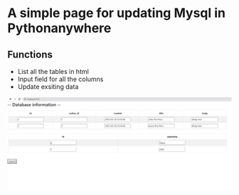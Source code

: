 # A simple page for updating Mysql in Pythonanywhere

## Functions
* List all the tables in html
* Input field for all the columns
* Update exsiting data

![alt text](/db-manager.JPG)
